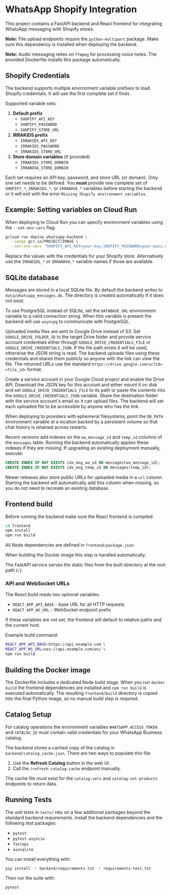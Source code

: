 # WhatsApp Shopify Integration

This project contains a FastAPI backend and React frontend for integrating WhatsApp messaging with Shopify stores.

**Note:** File upload endpoints require the `python-multipart` package. Make sure this dependency is installed when deploying the backend.

**Note:** Audio messaging relies on `ffmpeg` for processing voice notes. The provided Dockerfile installs this package automatically.

## Shopify Credentials

The backend supports multiple environment variable prefixes to load Shopify credentials. It will use the first complete set it finds.

Supported variable sets:

1. **Default prefix**
   - `SHOPIFY_API_KEY`
   - `SHOPIFY_PASSWORD`
   - `SHOPIFY_STORE_URL`
2. **IRRAKIDS prefix**
   - `IRRAKIDS_API_KEY`
   - `IRRAKIDS_PASSWORD`
   - `IRRAKIDS_STORE_URL`
3. **Store domain variables** (if provided)
   - `IRRAKIDS_STORE_DOMAIN`
   - `IRRANOVA_STORE_DOMAIN`

Each set requires an API key, password, and store URL (or domain). Only one set
needs to be defined. You **must** provide one complete set of `SHOPIFY_*`,
`IRRAKIDS_*`, or `IRRANOVA_*` variables before starting the backend or it will
exit with the error `Missing Shopify environment variables`.

## Example: Setting variables on Cloud Run

When deploying to Cloud Run you can specify environment variables using the `--set-env-vars` flag:

```bash
gcloud run deploy whatsapp-backend \
  --image gcr.io/PROJECT/IMAGE \
  --set-env-vars "SHOPIFY_API_KEY=your-key,SHOPIFY_PASSWORD=your-pass,SHOPIFY_STORE_URL=https://example.myshopify.com"
```

Replace the values with the credentials for your Shopify store. Alternatively use the `IRRAKIDS_*` or `IRRANOVA_*` variable names if those are available.

## SQLite database

Messages are stored in a local SQLite file. By default the backend writes to
`data/whatsapp_messages.db`. The directory is created automatically if it does
not exist.

To use PostgreSQL instead of SQLite, set the `DATABASE_URL` environment variable
to a valid connection string. When this variable is present the backend will use
`asyncpg` to communicate with PostgreSQL.

Uploaded media files are sent to Google Drive instead of S3. Set
`GOOGLE_DRIVE_FOLDER_ID` to the target Drive folder and provide service account
credentials either through `GOOGLE_DRIVE_CREDENTIALS_FILE` or
`GOOGLE_DRIVE_CREDENTIALS_JSON`. If the file path exists it will be used,
otherwise the JSON string is read. The backend uploads files using these
credentials and shares them publicly so anyone with the link can view the
file. The returned URLs use the standard
`https://drive.google.com/uc?id=<file_id>` format.

Create a service account in your Google Cloud project and enable the Drive API.
Download the JSON key for this account and either mount it on disk and set
`GOOGLE_DRIVE_CREDENTIALS_FILE` to its path or paste the contents into the
`GOOGLE_DRIVE_CREDENTIALS_JSON` variable. Share the destination folder with the
service account's email so it can upload files. The backend will set each
uploaded file to be accessible by anyone who has the link.

When deploying to providers with ephemeral filesystems, point the `DB_PATH`
environment variable at a location backed by a persistent volume so that chat
history is retained across restarts.

Recent versions add indexes on the `wa_message_id` and `temp_id` columns of the
`messages` table. Running the backend automatically applies these indexes if
they are missing. If upgrading an existing deployment manually, execute:

```sql
CREATE INDEX IF NOT EXISTS idx_msg_wa_id ON messages(wa_message_id);
CREATE INDEX IF NOT EXISTS idx_msg_temp_id ON messages(temp_id);
```

Newer releases also store public URLs for uploaded media in a `url` column.
Starting the backend will automatically add this column when missing, so you do
not need to recreate an existing database.

## Frontend build

Before running the backend make sure the React frontend is compiled:

```bash
cd frontend
npm install
npm run build
```

All Node dependencies are defined in `frontend/package.json`.

When building the Docker image this step is handled automatically.


The FastAPI service serves the static files from the built directory at the root path (`/`).

### API and WebSocket URLs

The React build reads two optional variables:

* `REACT_APP_API_BASE` - base URL for all HTTP requests
* `REACT_APP_WS_URL` - WebSocket endpoint prefix

If these variables are not set, the frontend will default to relative paths and the current host.

Example build command:

```bash
REACT_APP_API_BASE=https://api.example.com \
REACT_APP_WS_URL=wss://api.example.com/ws/ \
npm run build
```

## Building the Docker image

The Dockerfile includes a dedicated Node build stage. When you run `docker build` the frontend dependencies are installed and `npm run build` is executed automatically. The resulting `frontend/build` directory is copied into the final Python image, so no manual build step is required.


## Catalog Setup

For catalog operations the environment variables `WHATSAPP_ACCESS_TOKEN` and `CATALOG_ID` must contain valid credentials for your WhatsApp Business catalog.

The backend stores a cached copy of the catalog in `backend/catalog_cache.json`. There are two ways to populate this file:

1. Use the **Refresh Catalog** button in the web UI.
2. Call the `/refresh-catalog-cache` endpoint manually.

The cache file must exist for the `catalog-sets` and `catalog-set-products` endpoints to return data.

## Running Tests

The unit tests in `tests/` rely on a few additional packages beyond the standard
backend requirements.
Install the backend dependencies and the following test packages:

- `pytest`
- `pytest-asyncio`
- `fastapi`
- `aiosqlite`

You can install everything with:

```bash
pip install -r backend/requirements.txt -r requirements-test.txt
```

Then run the suite with:

```bash
pytest
```
